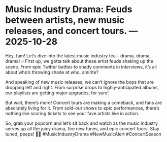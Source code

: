# Music Industry Drama: Feuds between artists, new music releases, and concert tours. — 2025-10-28

Hey, fam! Let’s dive into the latest music industry tea – drama, drama, drama! 🎶 First up, we gotta talk about these artist feuds shaking up the scene. From epic Twitter battles to shady comments in interviews, it’s all about who’s throwing shade at who, amirite?

And speaking of new music releases, we can’t ignore the bops that are dropping left and right. From surprise drops to highly-anticipated albums, our playlists are getting major upgrades, for sure!

But wait, there’s more! Concert tours are making a comeback, and fans are absolutely living for it. From sold-out shows to epic performances, there’s nothing like scoring tickets to see your fave artists live in action.

So, grab your popcorn and let’s sit back and watch as the music industry serves up all the juicy drama, fire new tunes, and epic concert tours. Stay tuned, peeps! 🎤🔥 #MusicIndustryDrama #NewMusicAlert #ConcertSeason